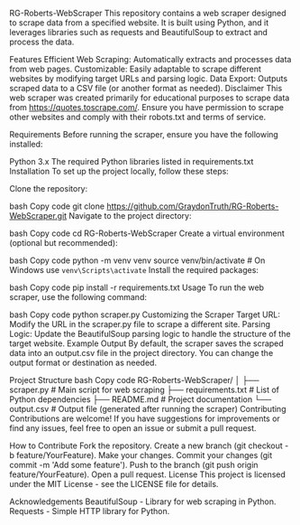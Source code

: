 RG-Roberts-WebScraper
This repository contains a web scraper designed to scrape data from a specified website. It is built using Python, and it leverages libraries such as requests and BeautifulSoup to extract and process the data.

Features
Efficient Web Scraping: Automatically extracts and processes data from web pages.
Customizable: Easily adaptable to scrape different websites by modifying target URLs and parsing logic.
Data Export: Outputs scraped data to a CSV file (or another format as needed).
Disclaimer
This web scraper was created primarily for educational purposes to scrape data from https://quotes.toscrape.com/. Ensure you have permission to scrape other websites and comply with their robots.txt and terms of service.

Requirements
Before running the scraper, ensure you have the following installed:

Python 3.x
The required Python libraries listed in requirements.txt
Installation
To set up the project locally, follow these steps:

Clone the repository:

bash
Copy code
git clone https://github.com/GraydonTruth/RG-Roberts-WebScraper.git
Navigate to the project directory:

bash
Copy code
cd RG-Roberts-WebScraper
Create a virtual environment (optional but recommended):

bash
Copy code
python -m venv venv
source venv/bin/activate  # On Windows use `venv\Scripts\activate`
Install the required packages:

bash
Copy code
pip install -r requirements.txt
Usage
To run the web scraper, use the following command:

bash
Copy code
python scraper.py
Customizing the Scraper
Target URL: Modify the URL in the scraper.py file to scrape a different site.
Parsing Logic: Update the BeautifulSoup parsing logic to handle the structure of the target website.
Example Output
By default, the scraper saves the scraped data into an output.csv file in the project directory. You can change the output format or destination as needed.

Project Structure
bash
Copy code
RG-Roberts-WebScraper/
│
├── scraper.py          # Main script for web scraping
├── requirements.txt    # List of Python dependencies
├── README.md           # Project documentation
└── output.csv          # Output file (generated after running the scraper)
Contributing
Contributions are welcome! If you have suggestions for improvements or find any issues, feel free to open an issue or submit a pull request.

How to Contribute
Fork the repository.
Create a new branch (git checkout -b feature/YourFeature).
Make your changes.
Commit your changes (git commit -m 'Add some feature').
Push to the branch (git push origin feature/YourFeature).
Open a pull request.
License
This project is licensed under the MIT License - see the LICENSE file for details.

Acknowledgements
BeautifulSoup - Library for web scraping in Python.
Requests - Simple HTTP library for Python.
